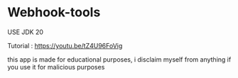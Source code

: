 # Webhook-tools
USE JDK 20

Tutorial : https://youtu.be/tZ4U96FoVig

this app is made for educational purposes, i disclaim myself from anything if you use it for malicious purposes
